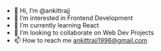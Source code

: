 - 👋 Hi, I’m @ankittrajj
- 👀 I’m interested in Frontend Development
- 🌱 I’m currently learning React
- 💞️ I’m looking to collaborate on Web Dev Projects
- 📫 How to reach me ankittrajj1996@gmail.com

<!---
ankittrajj/ankittrajj is a ✨ special ✨ repository because its `README.md` (this file) appears on your GitHub profile.
You can click the Preview link to take a look at your changes.
--->
